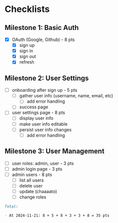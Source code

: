 # Checklists

## Milestone 1: Basic Auth

- [x] OAuth (Google, Github) - 8 pts
  - [x] sign up
  - [x] sign in
  - [x] sign out
  - [x] refresh

## Milestone 2: User Settings

- [ ] onboarding after sign up - 5 pts
  - [ ] gather user info (username, name, email, etc)
    - [ ] add error handling
  - [ ] success page

- [ ] user settings page - 8 pts
  - [ ] display user info
  - [ ] make user info editable
  - [ ] persist user info changes
    - [ ] add error handling

## Milestone 3: User Management

- [ ] user roles: admin, user - 3 pts
- [ ] admin login page - 3 pts
- [ ] admin users - 8 pts
  - [ ] list all users
  - [ ] delete user
  - [ ] update (chaaaato)
  - [ ] change roles

```md
Total:

- At 2024-11-21: 8 + 5 + 8 + 3 + 3 + 8 = 35 pts
```
